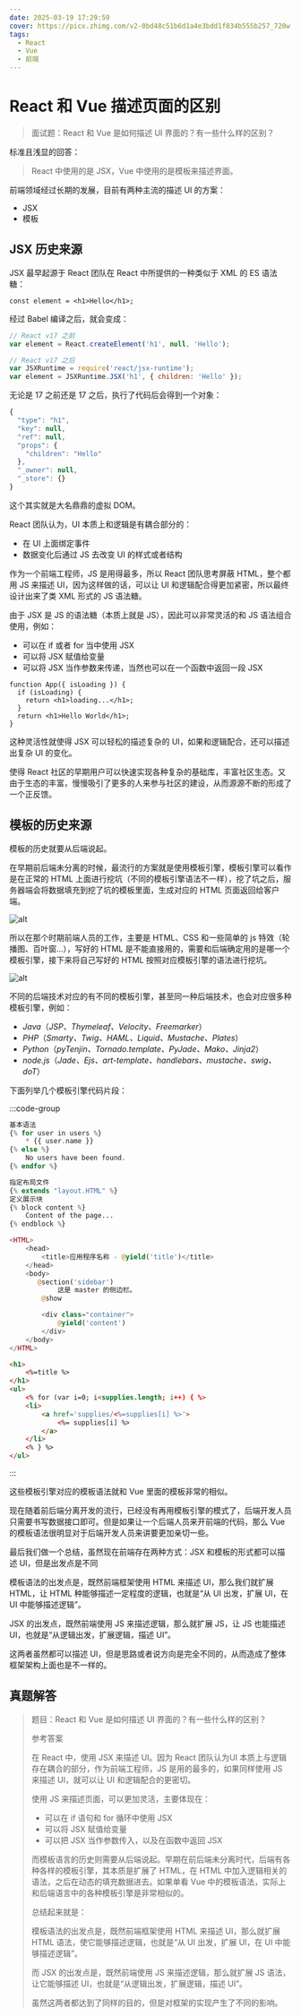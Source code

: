 ```yaml
---
date: 2025-03-19 17:29:59
cover: https://picx.zhimg.com/v2-0bd48c51b6d1a4e3bdd1f834b555b257_720w.jpg?source=172ae18b
tags:
  - React
  - Vue
  - 前端
---
```


# React 和 Vue 描述页面的区别

> 面试题：React 和 Vue 是如何描述 UI 界面的？有一些什么样的区别？

标准且浅显的回答：

> React 中使用的是 JSX，Vue 中使用的是模板来描述界面。

前端领域经过长期的发展，目前有两种主流的描述 UI 的方案：

- JSX
- 模板

## JSX 历史来源

JSX 最早起源于 React 团队在 React 中所提供的一种类似于 XML 的 ES 语法糖：

```JSX :no-line-numbers
const element = <h1>Hello</h1>;
```

经过 Babel 编译之后，就会变成：

```JavaScript
// React v17 之前
var element = React.createElement('h1', null, 'Hello');

// React v17 之后
var JSXRuntime = require('react/jsx-runtime');
var element = JSXRuntime.JSX('h1', { children: 'Hello' });
```

无论是 17 之前还是 17 之后，执行了代码后会得到一个对象：

```JavaScript
{
  "type": "h1",
  "key": null,
  "ref": null,
  "props": {
    "children": "Hello"
  },
  "_owner": null,
  "_store": {}
}
```

这个其实就是大名鼎鼎的虚拟 DOM。

React 团队认为，UI 本质上和逻辑是有耦合部分的：

- 在 UI 上面绑定事件
- 数据变化后通过 JS 去改变 UI 的样式或者结构

作为一个前端工程师，JS 是用得最多，所以 React 团队思考屏蔽 HTML，整个都用 JS 来描述 UI，因为这样做的话，可以让 UI 和逻辑配合得更加紧密，所以最终设计出来了类 XML 形式的 JS 语法糖。

由于 JSX 是 JS 的语法糖（本质上就是 JS），因此可以非常灵活的和 JS 语法组合使用，例如：

- 可以在 if 或者 for 当中使用 JSX
- 可以将 JSX 赋值给变量
- 可以将 JSX 当作参数来传递，当然也可以在一个函数中返回一段 JSX

```JSX
function App({ isLoading }) {
  if (isLoading) {
    return <h1>loading...</h1>;
  }
  return <h1>Hello World</h1>;
}
```

这种灵活性就使得 JSX 可以轻松的描述复杂的 UI，如果和逻辑配合，还可以描述出复杂 UI 的变化。

使得 React 社区的早期用户可以快速实现各种复杂的基础库，丰富社区生态。又由于生态的丰富，慢慢吸引了更多的人来参与社区的建设，从而源源不断的形成了一个正反馈。

## 模板的历史来源

模板的历史就要从后端说起。

在早期前后端未分离的时候，最流行的方案就是使用模板引擎，模板引擎可以看作是在正常的 HTML 上面进行挖坑（不同的模板引擎语法不一样），挖了坑之后，服务器端会将数据填充到挖了坑的模板里面，生成对应的 HTML 页面返回给客户端。

![alt](https://blog-1328542955.cos.ap-shanghai.myqcloud.com/2021-11-03-060632.png)

所以在那个时期前端人员的工作，主要是 HTML、CSS 和一些简单的 js 特效（轮播图、百叶窗...），写好的 HTML 是不能直接用的，需要和后端确定用的是哪一个模板引擎，接下来将自己写好的 HTML 按照对应模板引擎的语法进行挖坑。

![alt](https://blog-1328542955.cos.ap-shanghai.myqcloud.com/2021-11-03-063319.png)

不同的后端技术对应的有不同的模板引擎，甚至同一种后端技术，也会对应很多种模板引擎，例如：

- _Java_（_JSP、Thymeleaf、Velocity、Freemarker_）
- _PHP_（_Smarty、Twig、HAML、Liquid、Mustache、Plates_）
- _Python_（_pyTenjin、Tornado.template、PyJade、Mako、Jinja2_）
- _node.js_（_Jade、Ejs、art-template、handlebars、mustache、swig、doT_）

下面列举几个模板引擎代码片段：

:::code-group

```php [twig.php]
基本语法
{% for user in users %}
    * {{ user.name }}
{% else %}
    No users have been found.
{% endfor %}

指定布局文件
{% extends "layout.HTML" %}
定义展示块
{% block content %}
    Content of the page...
{% endblock %}
```

```php [blade.php]
<HTML>
    <head>
        <title>应用程序名称 - @yield('title')</title>
    </head>
    <body>
       @section('sidebar')
            这是 master 的侧边栏。
        @show

        <div class="container">
            @yield('content')
        </div>
    </body>
</HTML>
```

```HTML [EJS.html]
<h1>
    <%=title %>
</h1>
<ul>
    <% for (var i=0; i<supplies.length; i++) { %>
    <li>
        <a href='supplies/<%=supplies[i] %>'>
            <%= supplies[i] %>
        </a>
    </li>
    <% } %>
</ul>
```

:::

这些模板引擎对应的模板语法就和 Vue 里面的模板非常的相似。

现在随着前后端分离开发的流行，已经没有再用模板引擎的模式了，后端开发人员只需要书写数据接口即可。但是如果让一个后端人员来开前端的代码，那么 Vue 的模板语法很明显对于后端开发人员来讲要更加亲切一些。

最后我们做一个总结，虽然现在前端存在两种方式：JSX 和模板的形式都可以描述 UI，但是出发点是不同

模板语法的出发点是，既然前端框架使用 HTML 来描述 UI，那么我们就扩展 HTML，让 HTML 种能够描述一定程度的逻辑，也就是“从 UI 出发，扩展 UI，在 UI 中能够描述逻辑”。

JSX 的出发点，既然前端使用 JS 来描述逻辑，那么就扩展 JS，让 JS 也能描述 UI，也就是“从逻辑出发，扩展逻辑，描述 UI”。

这两者虽然都可以描述 UI，但是思路或者说方向是完全不同的，从而造成了整体框架架构上面也是不一样的。

## 真题解答

> 题目：React 和 Vue 是如何描述 UI 界面的？有一些什么样的区别？
>
> 参考答案
>
> 在 React 中，使用 JSX 来描述 UI。因为 React 团队认为UI 本质上与逻辑存在耦合的部分，作为前端工程师，JS 是用的最多的，如果同样使用 JS 来描述 UI，就可以让 UI 和逻辑配合的更密切。
>
> 使用 JS 来描述页面，可以更加灵活，主要体现在：
>
> - 可以在 if 语句和 for 循环中使用 JSX
> - 可以将 JSX 赋值给变量
> - 可以把 JSX 当作参数传入，以及在函数中返回 JSX
>
> 而模板语言的历史则需要从后端说起。早期在前后端未分离时代，后端有各种各样的模板引擎，其本质是扩展了 HTML，在 HTML 中加入逻辑相关的语法，之后在动态的填充数据进去。如果单看 Vue 中的模板语法，实际上和后端语言中的各种模板引擎是非常相似的。
>
> 总结起来就是：
>
> 模板语法的出发点是，既然前端框架使用 HTML 来描述 UI，那么就扩展 HTML 语法，使它能够描述逻辑，也就是“从 UI 出发，扩展 UI，在 UI 中能够描述逻辑”。
>
> 而 JSX 的出发点是，既然前端使用 JS 来描述逻辑，那么就扩展 JS 语法，让它能够描述 UI，也就是“从逻辑出发，扩展逻辑，描述 UI”。
>
> 虽然这两者都达到了同样的目的，但是对框架的实现产生了不同的影响。
